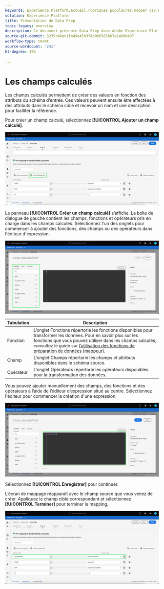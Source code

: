 ```yaml
---
keywords: Experience Platform;accueil;rubriques populaires;mapper csv;mapper le fichier csv;mapper le fichier csv à xdm;mapper csv à xdm;guide de lʼui;mappeur;mappage;data prep;préparation des données;préparer des données;
solution: Experience Platform
title: Présentation de Data Prep
topic-legacy: overview
description: Ce document présente Data Prep dans Adobe Experience Platform.
source-git-commit: 3235c48ec1f449e45b3f4b096585b67e14600407
workflow-type: tm+mt
source-wordcount: '241'
ht-degree: 19%

---
```



# Les champs calculés

Les champs calculés permettent de créer des valeurs en fonction des attributs du schéma d’entrée. Ces valeurs peuvent ensuite être affectées à des attributs dans le schéma cible et recevoir un nom et une description pour faciliter la référence.

Pour créer un champ calculé, sélectionnez **[!UICONTROL Ajouter un champ calculé]**.

![](./images/calculated-fields/add-calculated-field.png)

Le panneau **[!UICONTROL Créer un champ calculé]** s’affiche. La boîte de dialogue de gauche contient les champs, fonctions et opérateurs pris en charge dans les champs calculés. Sélectionnez l&#39;un des onglets pour commencer à ajouter des fonctions, des champs ou des opérateurs dans l&#39;éditeur d&#39;expression.

![](./images/calculated-fields/create-calculated-field.png)

| Tabulation | Description |
| --- | ----------- |
| Fonction | L’onglet Fonctions répertorie les fonctions disponibles pour transformer les données. Pour en savoir plus sur les fonctions que vous pouvez utiliser dans les champs calculés, consultez le guide sur [l’utilisation des fonctions de préparation de données (mappeur)](./functions.md). |
| Champ | L&#39;onglet Champs répertorie les champs et attributs disponibles dans le schéma source. |
| Opérateur | L&#39;onglet Opérateurs répertorie les opérateurs disponibles pour la transformation des données. |

Vous pouvez ajouter manuellement des champs, des fonctions et des opérateurs à l’aide de l’éditeur d’expression situé au centre. Sélectionnez l&#39;éditeur pour commencer la création d&#39;une expression.

![](./images/calculated-fields/write-calculated-field.png)

Sélectionnez **[!UICONTROL Enregistrer]** pour continuer.

L’écran de mappage réapparaît avec le champ source que vous venez de créer. Appliquez le champ cible correspondant et sélectionnez **[!UICONTROL Terminer]** pour terminer le mapping.

![](./images/calculated-fields/new-calculated-field.png)